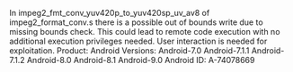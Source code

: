 In impeg2_fmt_conv_yuv420p_to_yuv420sp_uv_av8 of impeg2_format_conv.s there is a possible out of bounds write due to missing bounds check. This could lead to remote code execution with no additional execution privileges needed. User interaction is needed for exploitation. Product: Android Versions: Android-7.0 Android-7.1.1 Android-7.1.2 Android-8.0 Android-8.1 Android-9.0 Android ID: A-74078669